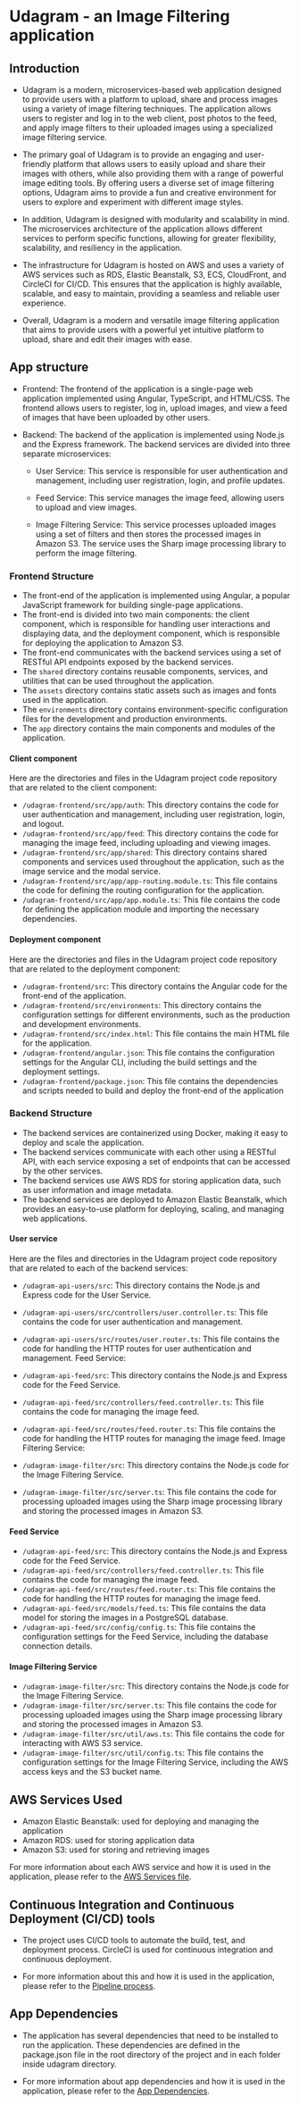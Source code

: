 # Udagram - an Image Filtering application

## Introduction

- Udagram is a modern, microservices-based web application designed to provide users with a platform to upload, share and process images using a variety of image filtering techniques. The application allows users to register and log in to the web client, post photos to the feed, and apply image filters to their uploaded images using a specialized image filtering service.

- The primary goal of Udagram is to provide an engaging and user-friendly platform that allows users to easily upload and share their images with others, while also providing them with a range of powerful image editing tools. By offering users a diverse set of image filtering options, Udagram aims to provide a fun and creative environment for users to explore and experiment with different image styles.

- In addition, Udagram is designed with modularity and scalability in mind. The microservices architecture of the application allows different services to perform specific functions, allowing for greater flexibility, scalability, and resiliency in the application.

- The infrastructure for Udagram is hosted on AWS and uses a variety of AWS services such as RDS, Elastic Beanstalk, S3, ECS, CloudFront, and CircleCI for CI/CD. This ensures that the application is highly available, scalable, and easy to maintain, providing a seamless and reliable user experience.

- Overall, Udagram is a modern and versatile image filtering application that aims to provide users with a powerful yet intuitive platform to upload, share and edit their images with ease.

## App structure

- Frontend: The frontend of the application is a single-page web application implemented using Angular, TypeScript, and HTML/CSS. The frontend allows users to register, log in, upload images, and view a feed of images that have been uploaded by other users.

- Backend: The backend of the application is implemented using Node.js and the Express framework. The backend services are divided into three separate microservices:

  - User Service: This service is responsible for user authentication and management, including user registration, login, and profile updates.

  - Feed Service: This service manages the image feed, allowing users to upload and view images.

  - Image Filtering Service: This service processes uploaded images using a set of filters and then stores the processed images in Amazon S3. The service uses the Sharp image processing library to perform the image filtering.

### Frontend Structure

- The front-end of the application is implemented using Angular, a popular JavaScript framework for building single-page applications.
- The front-end is divided into two main components: the client component, which is responsible for handling user interactions and displaying data, and the deployment component, which is responsible for deploying the application to Amazon S3.
- The front-end communicates with the backend services using a set of RESTful API endpoints exposed by the backend services.
- The `shared` directory contains reusable components, services, and utilities that can be used throughout the application.
- The `assets` directory contains static assets such as images and fonts used in the application.
- The `environments` directory contains environment-specific configuration files for the development and production environments.
- The `app` directory contains the main components and modules of the application.

#### Client component

Here are the directories and files in the Udagram project code repository that are related to the client component:

- `/udagram-frontend/src/app/auth`: This directory contains the code for user authentication and management, including user registration, login, and logout.
- `/udagram-frontend/src/app/feed`: This directory contains the code for managing the image feed, including uploading and viewing images.
- `/udagram-frontend/src/app/shared`: This directory contains shared components and services used throughout the application, such as the image service and the modal service.
- `/udagram-frontend/src/app/app-routing.module.ts`: This file contains the code for defining the routing configuration for the application.
- `/udagram-frontend/src/app/app.module.ts`: This file contains the code for defining the application module and importing the necessary dependencies.

#### Deployment component

Here are the directories and files in the Udagram project code repository that are related to the deployment component:

- `/udagram-frontend/src`: This directory contains the Angular code for the front-end of the application.
- `/udagram-frontend/src/environments`: This directory contains the configuration settings for different environments, such as the production and development environments.
- `/udagram-frontend/src/index.html`: This file contains the main HTML file for the application.
- `/udagram-frontend/angular.json`: This file contains the configuration settings for the Angular CLI, including the build settings and the deployment settings.
- `/udagram-frontend/package.json`: This file contains the dependencies and scripts needed to build and deploy the front-end of the application

### Backend Structure

- The backend services are containerized using Docker, making it easy to deploy and scale the application.
- The backend services communicate with each other using a RESTful API, with each service exposing a set of endpoints that can be accessed by the other services.
- The backend services use AWS RDS for storing application data, such as user information and image metadata.
- The backend services are deployed to Amazon Elastic Beanstalk, which provides an easy-to-use platform for deploying, scaling, and managing web applications.

#### User service

Here are the files and directories in the Udagram project code repository that are related to each of the backend services:

- `/udagram-api-users/src`: This directory contains the Node.js and Express code for the User Service.
- `/udagram-api-users/src/controllers/user.controller.ts`: This file contains the code for user authentication and management.
- `/udagram-api-users/src/routes/user.router.ts`: This file contains the code for handling the HTTP routes for user authentication and management.
  Feed Service:

- `/udagram-api-feed/src`: This directory contains the Node.js and Express code for the Feed Service.
- `/udagram-api-feed/src/controllers/feed.controller.ts`: This file contains the code for managing the image feed.
- `/udagram-api-feed/src/routes/feed.router.ts`: This file contains the code for handling the HTTP routes for managing the image feed.
  Image Filtering Service:

- `/udagram-image-filter/src`: This directory contains the Node.js code for the Image Filtering Service.
- `/udagram-image-filter/src/server.ts`: This file contains the code for processing uploaded images using the Sharp image processing library and storing the processed images in Amazon S3.

#### Feed Service

- `/udagram-api-feed/src`: This directory contains the Node.js and Express code for the Feed Service.
- `/udagram-api-feed/src/controllers/feed.controller.ts`: This file contains the code for managing the image feed.
- `/udagram-api-feed/src/routes/feed.router.ts`: This file contains the code for handling the HTTP routes for managing the image feed.
- `/udagram-api-feed/src/models/feed.ts`: This file contains the data model for storing the images in a PostgreSQL database.
- `/udagram-api-feed/src/config/config.ts`: This file contains the configuration settings for the Feed Service, including the database connection details.

#### Image Filtering Service

- `/udagram-image-filter/src`: This directory contains the Node.js code for the Image Filtering Service.
- `/udagram-image-filter/src/server.ts`: This file contains the code for processing uploaded images using the Sharp image processing library and storing the processed images in Amazon S3.
- `/udagram-image-filter/src/util/aws.ts`: This file contains the code for interacting with AWS S3 service.
- `/udagram-image-filter/src/util/config.ts`: This file contains the configuration settings for the Image Filtering Service, including the AWS access keys and the S3 bucket name.

## AWS Services Used

- Amazon Elastic Beanstalk: used for deploying and managing the application
- Amazon RDS: used for storing application data
- Amazon S3: used for storing and retrieving images

For more information about each AWS service and how it is used in the application, please refer to the [AWS Services file](/documents/AWS%20services.md).

## Continuous Integration and Continuous Deployment (CI/CD) tools

- The project uses CI/CD tools to automate the build, test, and deployment process. CircleCI is used for continuous integration and continuous deployment.

- For more information about this and how it is used in the application, please refer to the [Pipeline process](/documents/Pipeline%20process.md).

## App Dependencies

- The application has several dependencies that need to be installed to run the application. These dependencies are defined in the package.json file in the root directory of the project and in each folder inside udagram directory.

- For more information about app dependencies and how it is used in the application, please refer to the [App Dependencies](/documents/App%20Dependencies.md).
